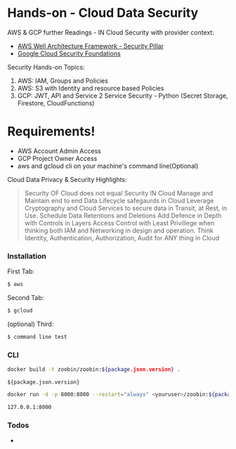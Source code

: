 # Hands-on - Cloud Data Security

AWS & GCP further Readings - IN Cloud Security with provider context:

- [AWS Well Architecture Framework - Security Pillar](https://d1.awsstatic.com/whitepapers/architecture/AWS-Security-Pillar.pdf)
- [Google Cloud Security Foundations](https://services.google.com/fh/files/misc/google-cloud-security-foundations-guide.pdf)

Security Hands-on Topics:

1. AWS: IAM, Groups and Policies
2. AWS: S3 with Identity and resource based Policies
3. GCP: JWT, API and Service 2 Service Security - Python (Secret Storage, Firestore, CloudFunctions)

# Requirements!

  - AWS Account Admin Access
  - GCP Project Owner Access
  - aws and gcloud cli on your machine's command line(Optional)


Cloud Data Privacy & Security Highlights:

> Security OF Cloud does not equal Security IN Cloud
> Manage and Maintain end to end Data Lifecycle safegaurds in Cloud
> Leverage Cryptography and Cloud Services to secure data in Transit, at Rest, in Use. 
> Schedule Data Retentions and Deletions
> Add Defence in Depth with Controls in Layers
> Access Control with Least Privillege when thinking both IAM and Networking in design and operation.
> Think Identity, Authentication, Authorization, Audit for ANY thing in Cloud

### Installation

First Tab:
```sh
$ aws
```

Second Tab:
```sh
$ gcloud
```

(optional) Third:
```sh
$ command line test
```

### CLI

```sh
docker build -t zoobin/zoobin:${package.json.version} .
```
 `${package.json.version}`

```sh
docker run -d -p 8000:8080 --restart="always" <youruser>/zoobin:${package.json.version}
```

```sh
127.0.0.1:8000
```

### Todos

 - 
